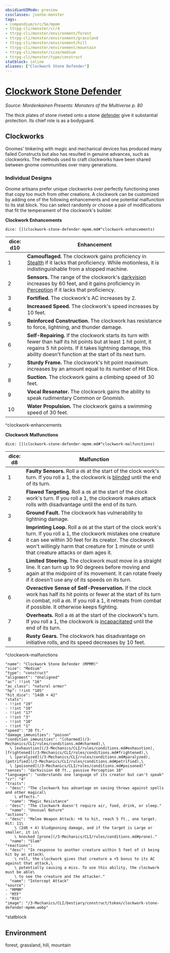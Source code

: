 ```yaml
---
obsidianUIMode: preview
cssclasses: json5e-monster
tags:
- compendium/src/5e/mpmm
- ttrpg-cli/monster/cr/4
- ttrpg-cli/monster/environment/forest
- ttrpg-cli/monster/environment/grassland
- ttrpg-cli/monster/environment/hill
- ttrpg-cli/monster/environment/mountain
- ttrpg-cli/monster/size/medium
- ttrpg-cli/monster/type/construct
statblock: inline
aliases: ["Clockwork Stone Defender"]
---
```

# [Clockwork Stone Defender](3-Mechanics\CLI\bestiary\construct/clockwork-stone-defender-mpmm.md)
*Source: Mordenkainen Presents: Monsters of the Multiverse p. 80*  

The thick plates of stone riveted onto a stone [defender](/3-Mechanics/CLI/items/defender.md) give it substantial protection. Its chief role is as a bodyguard.

## Clockworks

Gnomes' tinkering with magic and mechanical devices has produced many failed Constructs but also has resulted in genuine advances, such as clockworks. The methods used to craft clockworks have been shared between gnome communities over many generations.

### Individual Designs

Gnome artisans prefer unique clockworks over perfectly functioning ones that copy too much from other creations. A clockwork can be customized by adding one of the following enhancements and one potential malfunction to its stat block. You can select randomly or choose a pair of modifications that fit the temperament of the clockwork's builder.

**Clockwork Enhancements**

`dice: [](clockwork-stone-defender-mpmm.md#^clockwork-enhancements)`

| dice: d10 | Enhancement |
|-----------|-------------|
| 1 | **Camouflaged.** The clockwork gains proficiency in [Stealth](/3-Mechanics/CLI/rules/skills.md#Stealth) if it lacks that proficiency. While motionless, it is indistinguishable from a stopped machine. |
| 2 | **Sensors.** The range of the clockwork's [darkvision](/3-Mechanics/CLI/rules/senses.md#darkvision) increases by 60 feet, and it gains proficiency in [Perception](/3-Mechanics/CLI/rules/skills.md#Perception) if it lacks that proficiency. |
| 3 | **Fortified.** The clockwork's AC increases by 2. |
| 4 | **Increased Speed.** The clockwork's speed increases by 10 feet. |
| 5 | **Reinforced Construction.** The clockwork has resistance to force, lightning, and thunder damage. |
| 6 | **Self-Repairing.** If the clockwork starts its turn with fewer than half its hit points but at least 1 hit point, it regains 5 hit points. If it takes lightning damage, this ability doesn't function at the start of its next turn. |
| 7 | **Sturdy Frame.** The clockwork's hit point maximum increases by an amount equal to its number of Hit Dice. |
| 8 | **Suction.** The clockwork gains a climbing speed of 30 feet. |
| 9 | **Vocal Resonator.** The clockwork gains the ability to speak rudimentary Common or Gnomish. |
| 10 | **Water Propulsion.** The clockwork gains a swimming speed of 30 feet. |
^clockwork-enhancements

**Clockwork Malfunctions**

`dice: [](clockwork-stone-defender-mpmm.md#^clockwork-malfunctions)`

| dice: d8 | Malfunction |
|----------|-------------|
| 1 | **Faulty Sensors.** Roll a `d6` at the start of the clock work's turn. If you roll a 1, the clockwork is [blinded](/3-Mechanics/CLI/rules/conditions.md#blinded) until the end of its turn. |
| 2 | **Flawed Targeting.** Roll a `d6` at the start of the clock work's turn. If you roll a 1, the clockwork makes attack rolls with disadvantage until the end of its turn. |
| 3 | **Ground Fault.** The clockwork has vulnerability to lightning damage. |
| 4 | **Imprinting Loop.** Roll a `d6` at the start of the clock work's turn. If you roll a 1, the clockwork mistakes one creature it can see within 30 feet for its creator. The clockwork won't willingly harm that creature for 1 minute or until that creature attacks or dam ages it. |
| 5 | **Limited Steering.** The clockwork must move in a straight line. It can turn up to 90 degrees before moving and again at the midpoint of its movement. It can rotate freely if it doesn't use any of its speeds on its turn. |
| 6 | **Overactive Sense of Self-Preservation.** If the clock work has half its hit points or fewer at the start of its turn in combat, roll a `d6`. If you roll a 1, it retreats from combat if possible. It otherwise keeps fighting. |
| 7 | **Overheats.** Roll a `d6` at the start of the clockwork's turn. If you roll a 1, the clockwork is [incapacitated](/3-Mechanics/CLI/rules/conditions.md#incapacitated) until the end of its turn. |
| 8 | **Rusty Gears.** The clockwork has disadvantage on initiative rolls, and its speed decreases by 10 feet. |
^clockwork-malfunctions

```statblock
"name": "Clockwork Stone Defender (MPMM)"
"size": "Medium"
"type": "construct"
"alignment": "Unaligned"
"ac": !!int "16"
"ac_class": "natural armor"
"hp": !!int "105"
"hit_dice": "14d8 + 42"
"stats":
- !!int "19"
- !!int "10"
- !!int "17"
- !!int "3"
- !!int "10"
- !!int "1"
"speed": "30 ft."
"damage_immunities": "poison"
"condition_immunities": "[charmed](/3-Mechanics/CLI/rules/conditions.md#charmed),\
  \ [exhaustion](/3-Mechanics/CLI/rules/conditions.md#exhaustion), [frightened](/3-Mechanics/CLI/rules/conditions.md#frightened),\
  \ [paralyzed](/3-Mechanics/CLI/rules/conditions.md#paralyzed), [petrified](/3-Mechanics/CLI/rules/conditions.md#petrified),\
  \ [poisoned](/3-Mechanics/CLI/rules/conditions.md#poisoned)"
"senses": "darkvision 60 ft., passive Perception 10"
"languages": "understands one language of its creator but can't speak"
"cr": "4"
"traits":
- "desc": "The clockwork has advantage on saving throws against spells and other magical\
    \ effects."
  "name": "Magic Resistance"
- "desc": "The clockwork doesn't require air, food, drink, or sleep."
  "name": "Unusual Nature"
"actions":
- "desc": "Melee Weapon Attack: +6 to hit, reach 5 ft., one target. Hit: 11\
    \ (2d6 + 4) bludgeoning damage, and if the target is Large or smaller, it is\
    \ knocked [prone](/3-Mechanics/CLI/rules/conditions.md#prone)."
  "name": "Slam"
"reactions":
- "desc": "In response to another creature within 5 feet of it being hit by an attack\
    \ roll, the clockwork gives that creature a +5 bonus to its AC against that attack,\
    \ potentially causing a miss. To use this ability, the clockwork must be able\
    \ to see the creature and the attacker."
  "name": "Intercept Attack"
"source":
- "MPMM"
- "MTF"
- "RtG"
"image": "/3-Mechanics/CLI/bestiary/construct/token/clockwork-stone-defender-mpmm.webp"
```
^statblock

## Environment

forest, grassland, hill, mountain